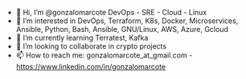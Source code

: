 - 👋 Hi, I’m @gonzalomarcote DevOps - SRE - Cloud - Linux
- 👀 I’m interested in DevOps, Terraform, K8s, Docker, Microservices, Ansible, Python, Bash, Ansible, GNU/Linux, AWS, Azure, Gcloud
- 🌱 I’m currently learning Terratest, Kafka
- 💞️ I’m looking to collaborate in crypto projects
- 📫 How to reach me: gonzalomarcote_at_gmail.com - https://www.linkedin.com/in/gonzalomarcote

<!---
gonzalomarcote/gonzalomarcote is a ✨ special ✨ repository because its `README.md` (this file) appears on your GitHub profile.
You can click the Preview link to take a look at your changes.
--->

